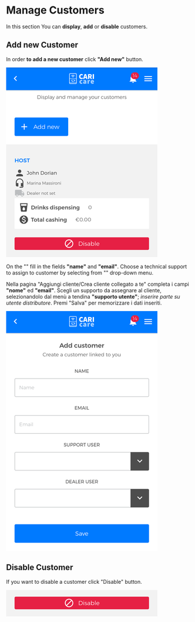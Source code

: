 # Manage Customers

In this section You can **display**, **add** or **disable** customers.

## Add new Customer

In order **to add a new customer** click **"Add new"** button. 

<kbd>![New Customer](_images/customers-01-eng.png)</kbd>

On the "" fill in the fields **"name"** and **"email"**. Choose a technical support to assign to customer by selecting from "" drop-down menu.


Nella pagina "Aggiungi cliente/Crea cliente collegato a te" completa i campi **"nome"** ed **"email"**. Scegli un supporto da assegnare al cliente, selezionandolo dal menù a tendina **"supporto utente"**; *inserire parte su utente distributore*. 
Premi "Salva" per memorizzare i dati inseriti.

<kbd>![Campi Nuovo Cliente](_images/customers-03-eng.png)</kbd>


## Disable Customer

If you want to disable a customer click "Disable" button.

<kbd>![Policy](_images/customers-disable.png)</kbd>









